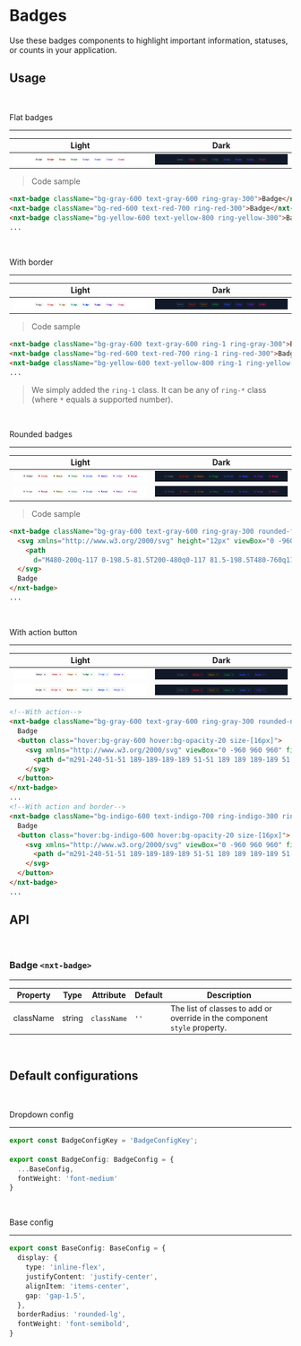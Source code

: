 # Badges

Use these badges components to highlight important information, statuses, or counts in your application.

## Usage

<br/>

Flat badges

---
Light | Dark
---------- | ---------
![""](images/badge/badge-flat.png) | ![""](images/badge/badge-flat-dark.png)

>Code sample

```html
<nxt-badge className="bg-gray-600 text-gray-600 ring-gray-300">Badge</nxt-badge>
<nxt-badge className="bg-red-600 text-red-700 ring-red-300">Badge</nxt-badge>
<nxt-badge className="bg-yellow-600 text-yellow-800 ring-yellow-300">Badge</nxt-badge>
...
```

<br/>

With border

---
Light | Dark
---------- | ---------
![""](images/badge/badge-with-border.png) | ![""](images/badge/badge-with-border-dark.png)

>Code sample

```html
<nxt-badge className="bg-gray-600 text-gray-600 ring-1 ring-gray-300">Badge</nxt-badge>
<nxt-badge className="bg-red-600 text-red-700 ring-1 ring-red-300">Badge</nxt-badge>
<nxt-badge className="bg-yellow-600 text-yellow-800 ring-1 ring-yellow-300">Badge</nxt-badge>
...
```

> We simply added the ``ring-1`` class. It can be any of ``ring-*`` class (where ``*`` equals a supported number).

<br/>

Rounded badges

---
Light | Dark
---------- | ---------
![""](images/badge/badge-rounded-with-leading-icon.png) | ![""](images/badge/badge-rounded-with-leading-icon-dark.png)
![""](images/badge/badge-rounded-with-leading-icon-and-border.png) | ![""](images/badge/badge-rounded-with-leading-icon-and-border-dark.png)

>Code sample

```html
<nxt-badge className="bg-gray-600 text-gray-600 ring-gray-300 rounded-full">
  <svg xmlns="http://www.w3.org/2000/svg" height="12px" viewBox="0 -960 960 960" width="12px" fill="currentColor">
    <path
      d="M480-200q-117 0-198.5-81.5T200-480q0-117 81.5-198.5T480-760q117 0 198.5 81.5T760-480q0 117-81.5 198.5T480-200Z" />
  </svg>
  Badge
</nxt-badge>
...
```

<br/>

With action button

---
Light | Dark
---------- | ---------
![""](images/badge/badge-with-action.png) | ![""](images/badge/badge-with-action-dark.png)
![""](images/badge/badge-with-action-and-border.png) | ![""](images/badge/badge-with-action-and-border-dark.png)

```html
<!--With action-->
<nxt-badge className="bg-gray-600 text-gray-600 ring-gray-300 rounded-none">
  Badge
  <button class="hover:bg-gray-600 hover:bg-opacity-20 size-[16px]">
    <svg xmlns="http://www.w3.org/2000/svg" viewBox="0 -960 960 960" fill="currentColor">
      <path d="m291-240-51-51 189-189-189-189 51-51 189 189 189-189 51 51-189 189 189 189-51 51-189-189-189 189Z" />
    </svg>
  </button>
</nxt-badge>
...
<!--With action and border-->
<nxt-badge className="bg-indigo-600 text-indigo-700 ring-indigo-300 ring-1 rounded-none">
  Badge
  <button class="hover:bg-indigo-600 hover:bg-opacity-20 size-[16px]">
    <svg xmlns="http://www.w3.org/2000/svg" viewBox="0 -960 960 960" fill="currentColor">
      <path d="m291-240-51-51 189-189-189-189 51-51 189 189 189-189 51 51-189 189 189 189-51 51-189-189-189 189Z" />
    </svg>
  </button>
</nxt-badge>
...
```

## API

<br/>

### Badge `<nxt-badge>`

---
Property  | Type        | Attribute   | Default | Description
----------|-------------|-------------|---------|------------
className | string      | `className` |  `''`   | The list of classes to add or override in the component `style` property.

<br/>

## Default configurations

<br/>

Dropdown config

---

```ts
export const BadgeConfigKey = 'BadgeConfigKey';

export const BadgeConfig: BadgeConfig = {
  ...BaseConfig,
  fontWeight: 'font-medium'
}
```

<br/>

Base config

---

```ts
export const BaseConfig: BaseConfig = {
  display: {
    type: 'inline-flex',
    justifyContent: 'justify-center',
    alignItem: 'items-center',
    gap: 'gap-1.5',
  },
  borderRadius: 'rounded-lg',
  fontWeight: 'font-semibold',
}
```
